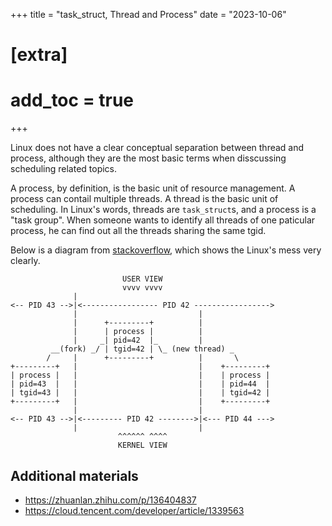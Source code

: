 +++
title = "task_struct, Thread and Process"
date = "2023-10-06"
# [extra]
# add_toc = true
+++

Linux does not have a clear conceptual separation between thread and process,
although they are the most basic terms when disscussing scheduling related topics.

A process, by definition, is the basic unit of resource management.
A process can contail multiple threads.
A thread is the basic unit of scheduling.
In Linux's words, threads are `task_struct`s, and a process is a "task group".
When someone wants to identify all threads of one paticular process,
he can find out all the threads sharing the same tgid.

Below is a diagram from [stackoverflow](https://stackoverflow.com/a/9306150),
which shows the Linux's mess very clearly.
```
                         USER VIEW
                         vvvv vvvv
              |          
<-- PID 43 -->|<----------------- PID 42 ----------------->
              |                           |
              |      +---------+          |
              |      | process |          |
              |     _| pid=42  |_         |
         __(fork) _/ | tgid=42 | \_ (new thread) _
        /     |      +---------+          |       \
+---------+   |                           |    +---------+
| process |   |                           |    | process |
| pid=43  |   |                           |    | pid=44  |
| tgid=43 |   |                           |    | tgid=42 |
+---------+   |                           |    +---------+
              |                           |
<-- PID 43 -->|<--------- PID 42 -------->|<--- PID 44 --->
              |                           |
                        ^^^^^^ ^^^^
                        KERNEL VIEW
```


## Additional materials
- https://zhuanlan.zhihu.com/p/136404837
- https://cloud.tencent.com/developer/article/1339563
